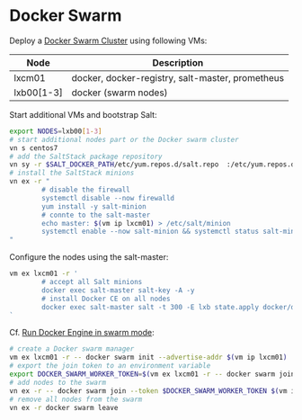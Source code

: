 # Docker Swarm

Deploy a [Docker Swarm Cluster][29] using following VMs: 

Node           | Description
---------------|------------------------------------
lxcm01         | docker, docker-registry, salt-master, prometheus
lxb00[1-3]     | docker (swarm nodes)

Start additional VMs and bootstrap Salt:

```bash
export NODES=lxb00[1-3]
# start additional nodes part or the Docker swarm cluster
vn s centos7
# add the SaltStack package repository
vn sy -r $SALT_DOCKER_PATH/etc/yum.repos.d/salt.repo  :/etc/yum.repos.d/
# install the SaltStack minions
vn ex -r "
        # disable the firewall
        systemctl disable --now firewalld
        yum install -y salt-minion
        # connte to the salt-master
        echo master: $(vm ip lxcm01) > /etc/salt/minion
        systemctl enable --now salt-minion && systemctl status salt-minion
"
```

Configure the nodes using the salt-master:

```bash
vm ex lxcm01 -r '
        # accept all Salt minions
        docker exec salt-master salt-key -A -y
        # install Docker CE on all nodes
        docker exec salt-master salt -t 300 -E lxb state.apply docker/docker-ce
`
```

Cf. [Run Docker Engine in swarm mode][30]:

```bash
# create a Docker swarm manager
vm ex lxcm01 -r -- docker swarm init --advertise-addr $(vm ip lxcm01)
# export the join token to an environment variable
export DOCKER_SWARM_WORKER_TOKEN=$(vm ex lxcm01 -r -- docker swarm join-token --quiet worker)
# add nodes to the swarm
vn ex -r -- docker swarm join --token $DOCKER_SWARM_WORKER_TOKEN $(vm ip lxcm01):2377
# remove all nodes from the swarm
vn ex -r docker swarm leave
```

[29]: https://docs.docker.com/engine/swarm/ "Docker Swarm mode overview"
[30]: https://docs.docker.com/engine/swarm/swarm-mode/ "Run Docker Engine in swarm mode"
